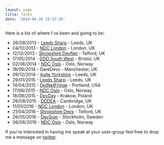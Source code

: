 ```yaml
---
layout: page
title: Talks
date: '2014-04-26 15:23:26'
---
```


Here is a list of where I've been and going to be:

- 26/09/2013 - [Leeds Sharp](http://www.leeds-sharp.org/events/2013/8) - Leeds, UK
- 04/12/2013 - [NDC London](http://ndc-london.com/) - London, UK
- 12/12/2013 - [Shropshire DevNet](http://www.shropshiredev.net/post/Thursday-12th-December-ASPNET-youre-doing-it-wrong-An-Introduction-to-Nancy.aspx) - Telford, UK
- 17/05/2014 - [DDD South West](http://www.dddsouthwest.com/) - Bristol, UK
- 02/06/2014 - [NDC Oslo](http://www.ndcoslo.com/) - Oslo, Norway
- 18/06/2014 - DareDevs - Manchester, UK
- 09/12/2014 - [Agile Yorkshire](http://www.agileyorkshire.org/meetings/amazingeveningoffestivelightningtalks/) - Leeds, UK
- 29/01/2015 - [Leeds Sharp](http://www.meetup.com/Leeds-Sharp/events/218944884/) - Leeds, UK
- 14/04/2015 - [DotNetFringe](http://dotnetfringe.o[]rg/) - Portland, USA
- 17/06/2015 - [NDC Oslo](http://www.ndcoslo.com/) - Oslo, Norway
- 18/09/2015 - [DevDay](http://devday.pl/) - Krakow, Poland
- 26/09/2015 - [DDDEA](http://www.dddeastanglia.com/) - Cambridge, UK
- 11/01/2016 - [NDC London](http://ndc-london.com/) - London, UK
- 21/04/2016 - [Shropshire Devs](https://www.eventbrite.co.uk/e/escaping-the-big-ball-of-mud-tickets-22831310063?ref=ssdevs) - Telford, UK
- 26/05/2016 - [DevSum](http://www.devsum.se/) - Stockholm, Sweden
- 06/06/2016 - [NDC Oslo](http://ndcoslo.com/) - Oslo, Norway

If you're interested in having me speak at your user-group feel free to drop me a message on [twitter](https://twitter.com/mat_mcloughlin).